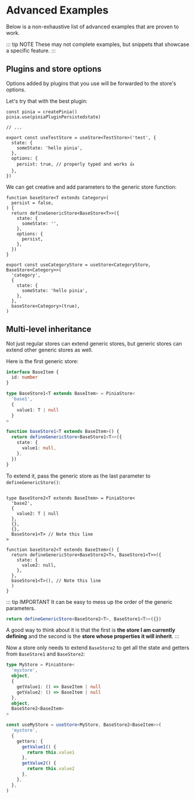 # Advanced Examples

Below is a non-exhaustive list of advanced examples that are proven to work.

::: tip NOTE
These may not complete examples, but snippets that showcase a specific feature.
:::

## Plugins and store options

Options added by plugins that you use will be forwarded to the store's options.

Let's try that with the best plugin:

```ts{10-12}
const pinia = createPinia()
pinia.use(piniaPluginPersistedstate)

// ...

export const useTestStore = useStore<TestStore>('test', {
  state: {
    someState: 'hello pinia',
  },
  options: {
    persist: true, // properly typed and works 👍
  },
})
```

We can get creative and add parameters to the generic store function:

```ts{8-10,21}
function baseStore<T extends Category>(
  persist = false,
) {
  return defineGenericStore<BaseStore<T>>({
    state: {
      someState: '',
    },
    options: {
      persist,
    },
  })
}

export const useCategoryStore = useStore<CategoryStore, BaseStore<Category>>(
  'category',
  {
    state: {
      someState: 'hello pinia',
    },
  },
  baseStore<Category>(true),
)
```

## Multi-level inheritance

Not just regular stores can extend generic stores, but generic stores can extend other generic stores as well.

Here is the first generic store:

```ts
interface BaseItem {
  id: number
}

type BaseStore1<T extends BaseItem> = PiniaStore<
  'base1',
  {
    value1: T | null
  }
>

function baseStore1<T extends BaseItem>() {
  return defineGenericStore<BaseStore1<T>>({
    state: {
      value1: null,
    },
  })
}
```

To extend it, pass the generic store as the last parameter to `defineGenericStore()`:

```ts{8,17}

type BaseStore2<T extends BaseItem> = PiniaStore<
  'base2',
  {
    value2: T | null
  },
  {},
  {},
  BaseStore1<T> // Note this line
>

function baseStore2<T extends BaseItem>() {
  return defineGenericStore<BaseStore2<T>, BaseStore1<T>>({
    state: {
      value2: null,
    },
  },
  baseStore1<T>(), // Note this line
  )
}
```

::: tip IMPORTANT
It can be easy to mess up the order of the generic parameters.

```ts
return defineGenericStore<BaseStore2<T>, BaseStore1<T>>({})
```

A good way to think about it is that the first is **the store I am currently defining** and the second is the **store whose properties it will inherit**.
:::

Now a store only needs to extend `BaseStore2` to get all the state and getters from `BaseStore1` and `BaseStore2`:

```ts
type MyStore = PiniaStore<
  'mystore',
  object,
  {
    getValue1: () => BaseItem | null
    getValue2: () => BaseItem | null
  },
  object,
  BaseStore2<BaseItem>
>

const useMyStore = useStore<MyStore, BaseStore2<BaseItem>>(
  'mystore',
  {
    getters: {
      getValue1() {
        return this.value1
      },
      getValue2() {
        return this.value2
      },
    },
  },
)
```

